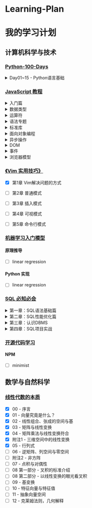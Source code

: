 # Learning-Plan

# 我的学习计划


## 计算机科学与技术


### [Python-100-Days](https://github.com/jackfrued/Python-100-Days)

<details>
<summary>Day01~15 - Python语言基础</summary>

- [x] Day01 - 初识Python
- [x] Day02 - 语言元素
- [x] Day03 - 分支结构
- [x] Day04 - 循环结构
- [x] Day05 - 构造程序逻辑
- [x] Day06 - 函数和模块的使用
- [ ] Day07 - 字符串和常用数据结构
- [ ] Day08 - 面向对象编程基础
- [ ] Day09 - 面向对象进阶
- [ ] Day10 - 图形用户界面和游戏开发
- [ ] Day11 - 文件和异常
- [ ] Day12 - 字符串和正则表达式
- [ ] Day13 - 进程和线程
- [ ] Day14 - 网络编程入门和网络应用开发
- [ ] Day15 - 图像和文档处理
</details>


### [JavaScript 教程](https://wangdoc.com/javascript/)

<details>
<summary>入门篇</summary>

- [x] 导论
- [x] 历史
- [x] 基本语法
</details>
<details>
<summary>数据类型</summary>

- [x] 概述
- [x] null，undefined 和布尔值
- [x] 数值
- [x] 字符串
- [x] 对象
- [x] 函数
- [x] 数组
</details>
<details>
<summary>运算符</summary>

- [x] 算术运算符
- [x] 比较运算符
- [x] 布尔运算符
- [ ] 二进制位运算符
- [ ] 其他运算符，运算顺序
</details>
<details>
<summary>语法专题</summary>

- [x] 数据类型的转换
- [x] 错误处理机制
- [x] 编程风格
- [ ] console 对象与控制台
</details>
<details>
<summary>标准库</summary>

- [x] Object 对象
- [x] 属性描述对象
- [ ] Array 对象
- [ ] 包装对象
- [ ] Boolean 对象
- [ ] Number 对象
- [ ] String 对象
- [ ] Math 对象
- [ ] Date 对象
- [ ] RegExp 对象
- [ ] JSON 对象
</details>
<details>
<summary>面向对象编程</summary>

- [x] 实例对象与 new 命令
- [ ] this 关键字
- [ ] 对象的继承
- [ ] Object 对象的相关方法
- [ ] 严格模式
</details>
<details>
<summary>异步操作</summary>

- [ ] 概述
- [ ] 定时器
- [ ] Promise 对象
</details>
<details>
<summary>DOM</summary>

- [ ] 概述
- [ ] Node 接口
- [ ] NodeList 接口，HTMLCollection 接口
- [ ] ParentNode 接口，ChildNode 接口
- [ ] Document 节点
- [ ] Element 节点
- [ ] 属性的操作
- [ ] Text 节点和 DocumentFragment 节点
- [ ] CSS 操作
- [ ] Mutation Observer API
</details>
<details>
<summary>事件</summary>

- [ ] EventTarget 接口
- [ ] 事件模型
- [ ] Event 对象
- [ ] 鼠标事件
- [ ] 键盘事件
- [ ] 进度事件
- [ ] 表单事件
- [ ] 触摸事件
- [ ] 拖拉事件
- [ ] 其他常见事件
- [ ] GlobalEventHandlers 接口
</details>
<details>
<summary>浏览器模型</summary>

- [ ] 浏览器模型概述
- [ ] window 对象
- [ ] Navigator 对象，Screen 对象
- [ ] Cookie
- [ ] XMLHttpRequest 对象
- [ ] 同源限制
- [ ] CORS 通信
- [ ] Storage 接口
- [ ] History 对象
- [ ] Location 对象，URL 对象，URLSearchParams 对象
- [ ] ArrayBuffer 对象，Blob 对象
- [ ] File 对象，FileList 对象，FileReader 对象
- [ ] 表单，FormData 对象
- [ ] IndexedDB API
- [ ] Web Worker
</details>



### [《Vim 实用技巧》](https://book.douban.com/subject/25869486/)

- [x] 第1章 Vim解决问题的方式
- [ ] 第2章 普通模式
- [ ] 第3章 插入模式
- [ ] 第4章 可视模式
- [ ] 第5章 命令行模式



### [机器学习入门模型]()

#### 原理推导
- [ ] linear regression

#### Python 实现
- [ ] linear regression



### [SQL 必知必会](https://time.geekbang.org/column/intro/192)

<details>
<summary>第一章：SQL语法基础篇</summary>

- [x] 01丨了解SQL：一门半衰期很长的语言
- [x] 02丨DBMS的前世今生
- [x] 03丨学会用数据库的方式思考SQL是如何执行的
- [x] 04丨使用DDL创建数据库&数据表时需要注意什么？
- [x] 05丨检索数据：你还在SELECT * 么？
- [x] 06丨数据过滤：SQL数据过滤都有哪些方法？
- [x] 07丨什么是SQL函数？为什么使用SQL函数可能会带来问题？
- [x] 08丨什么是SQL的聚集函数，如何利用它们汇总表的数据？
- [x] 09丨子查询：子查询的种类都有哪些，如何提高子查询的性能？
- [ ] 10丨常用的SQL标准有哪些，在SQL92中是如何使用连接的？
- [ ] 11丨SQL99是如何使用连接的，与SQL92的区别是什么？
- [ ] 12丨视图在SQL中的作用是什么，它是怎样工作的？
- [ ] 13丨什么是存储过程，在实际项目中用得多么？
- [ ] 14丨什么是事务处理，如何使用COMMIT和ROLLBACK进行操作？
- [ ] 15丨初识事务隔离：隔离的级别有哪些，它们都解决了哪些异常问题？
- [ ] 16丨游标：当我们需要逐条处理数据时，该怎么做？
- [ ] 17丨如何使用Python操作MySQL？
- [ ] 18丨SQLAlchemy：如何使用Python ORM框架来操作MySQL？
- [ ] 19丨基础篇总结：如何理解查询优化、通配符以及存储过程？
</details>
<details>
<summary>第二章：SQL性能优化篇</summary>

- [ ] 20丨当我们思考数据库调优的时候，都有哪些维度可以选择？
- [ ] 21丨范式设计：数据表的范式有哪些，3NF指的是什么？
- [ ] 22丨反范式设计：3NF有什么不足，为什么有时候需要反范式设计？
- [ ] 23丨索引的概览：用还是不用索引，这是一个问题
- [ ] 24丨索引的原理：我们为什么用B+树来做索引？
- [ ] 25丨Hash索引的底层原理是什么？
- [ ] 26丨索引的使用原则：如何通过索引让SQL查询效率最大化？
- [ ] 27丨从数据页的角度理解B+树查询
- [ ] 28丨从磁盘I/O的角度理解SQL查询的成本
- [ ] 29丨为什么没有理想的索引？
- [ ] 30丨锁：悲观锁和乐观锁是什么？
- [ ] 31丨为什么大部分RDBMS都会支持MVCC？
- [ ] 32丨查询优化器是如何工作的？
- [ ] 33丨如何使用性能分析工具定位SQL执行慢的原因？
- [ ] 34丨答疑篇：关于索引以及缓冲池的一些解惑
- [ ] 35丨数据库主从同步的作用是什么，如何解决数据不一致问题？
- [ ] 36丨数据库没有备份，没有使用Binlog的情况下，如何恢复数据？
- [ ] 37丨SQL注入：你的SQL是如何被注入的？
</details>
<details>
<summary>第三章：认识DBMS</summary>

- [ ] 38丨如何在Excel中使用SQL语言？
- [ ] 39丨WebSQL：如何在H5中存储一个本地数据库？
- [ ] 40丨SQLite：为什么微信用SQLite存储聊天记录？
- [ ] 41丨初识Redis：Redis为什么会这么快？
- [ ] 42丨如何使用Redis来实现多用户抢票问题
- [ ] 43丨如何使用Redis搭建玩家排行榜？
- [ ] 44丨DBMS篇总结和答疑：用SQLite做词云
</details>
<details>
<summary>第四章：SQL项目实战</summary>

- [ ] 45丨数据清洗：如何使用SQL对数据进行清洗？
- [ ] 46丨数据集成：如何对各种数据库进行集成和转换？
- [ ] 47丨如何利用SQL对零售数据进行分析？
</details>



### [开源代码学习](###)

#### NPM
- [ ] minimist




## 数学与自然科学

### [线性代数的本质](https://www.bilibili.com/video/av6731067)

- [x] 00 - 序言
- [x] 01 - 向量究竟是什么？
- [x] 02 - 线性组合、张成的空间与基
- [x] 03 - 矩阵与线性变换
- [x] 04 - 矩阵乘法与线性变换符合
- [x] 附注1 - 三维空间中的线性变换
- [x] 05 - 行列式
- [ ] 06 - 逆矩阵、列空间与零空间
- [ ] 附注2 - 非方阵
- [ ] 07 - 点积与对偶性
- [ ] 08 第一部分 - 叉积的标准介绍
- [ ] 08 第二部分 - 以线性变换的眼光看叉积
- [ ] 09 - 基变换
- [ ] 10 - 特征向量与特征值
- [ ] 11 - 抽象向量空间
- [ ] 12 - 克莱姆法则，几何解释